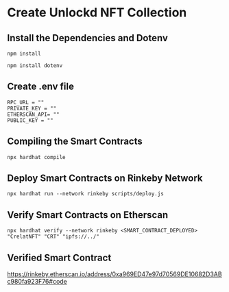 # Create Unlockd NFT Collection

## Install the Dependencies and Dotenv

```shell
npm install
```

```shell
npm install dotenv
```

## Create .env file

```shell
RPC_URL = ""
PRIVATE_KEY = ""
ETHERSCAN_API= ""
PUBLIC_KEY = ""
```

## Compiling the Smart Contracts

```shell
npx hardhat compile
```

## Deploy Smart Contracts on Rinkeby Network

```shell
npx hardhat run --network rinkeby scripts/deploy.js
```

## Verify Smart Contracts on Etherscan

```shell
npx hardhat verify --network rinkeby <SMART_CONTRACT_DEPLOYED> "CrelatNFT" "CRT" "ipfs://../"
```

## Verified Smart Contract

https://rinkeby.etherscan.io/address/0xa969ED47e97d70569DE10682D3ABc980fa923F76#code

